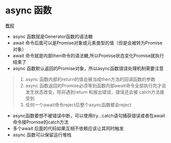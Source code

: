 # async 函数
[教程](http://es6.ruanyifeng.com/#docs/async)  
+ async 函数就是Generator函数的语法糖
+ await 命令后面可以是Promise对象或元素类型的值（但是会被转为Promise对象）
+ await 命令就是内部then命令的语法糖,所以Promise状态变化Promise就执行结束了
+ async 函数默认返回的Promise对象，所以async函数错误处理机制需要注意
> 1. async 函数内部的return的值会被当成then方法的回调函数的参数
> 2. async 函数返回的Promise必须等到函数内部await命令全部执行完才会发生状态改变，除非遇到return 和报出错误，错误还会被 catch方法接受到
> 3. 任何一个await命令reject后整个async函数都会reject
+ async函数要想不被错误中断，可以使用try...catch语句捕获错误或者在await命令接Promise的catch方法
+ 多个await 后面的代码如果互相不依赖应该让其同时触发
+ async 函数可以保留运行堆栈